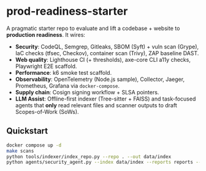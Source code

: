 # prod-readiness-starter

A pragmatic starter repo to evaluate and lift a codebase + website to **production readiness**. It wires:
- **Security**: CodeQL, Semgrep, Gitleaks, SBOM (Syft) + vuln scan (Grype), IaC checks (tfsec, Checkov), container scan (Trivy), ZAP baseline DAST.
- **Web quality**: Lighthouse CI (+ thresholds), axe-core CLI a11y checks, Playwright E2E scaffold.
- **Performance**: k6 smoke test scaffold.
- **Observability**: OpenTelemetry (Node.js sample), Collector, Jaeger, Prometheus, Grafana via `docker-compose`.
- **Supply chain**: Cosign signing workflow + SLSA pointers.
- **LLM Assist**: Offline-first indexer (Tree-sitter + FAISS) and task-focused agents that **only** read relevant files and scanner outputs to draft Scopes-of-Work (SoWs).

## Quickstart
```bash
docker compose up -d
make scans
python tools/indexer/index_repo.py --repo . --out data/index
python agents/security_agent.py --index data/index --reports reports --out out/sow.md
```
